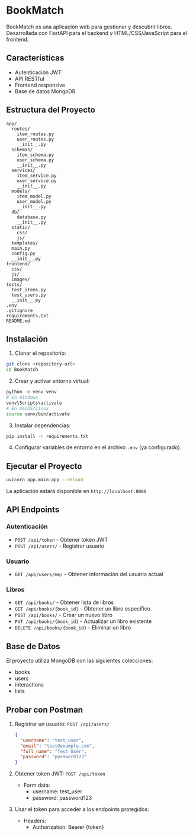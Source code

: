 # BookMatch

BookMatch es una aplicación web para gestionar y descubrir libros. Desarrollada con FastAPI para el backend y HTML/CSS/JavaScript para el frontend.

## Características

- Autenticación JWT
- API RESTful
- Frontend responsive
- Base de datos MongoDB

## Estructura del Proyecto

```
app/
  routes/
    item_routes.py
    user_routes.py
    __init__.py
  schemas/
    item_schema.py
    user_schema.py
    __init__.py
  services/
    item_service.py
    user_service.py
    __init__.py
  models/
    item_model.py
    user_model.py
    __init__.py
  db/
    database.py
    __init__.py
  static/
    css/
    js/
  templates/
  main.py
  config.py
  __init__.py
frontend/
  css/
  js/
  images/
tests/
  test_items.py
  test_users.py
  __init__.py
.env
.gitignore
requirements.txt
README.md
```

## Instalación

1. Clonar el repositorio:

```bash
git clone <repository-url>
cd BookMatch
```

2. Crear y activar entorno virtual:

```bash
python -m venv venv
# En Windows
venv\Scripts\activate
# En macOS/Linux
source venv/bin/activate
```

3. Instalar dependencias:

```bash
pip install -r requirements.txt
```

4. Configurar variables de entorno en el archivo `.env` (ya configurado).

## Ejecutar el Proyecto

```bash
uvicorn app.main:app --reload
```

La aplicación estará disponible en `http://localhost:8000`

## API Endpoints

### Autenticación

- `POST /api/token` - Obtener token JWT
- `POST /api/users/` - Registrar usuario

### Usuario

- `GET /api/users/me/` - Obtener información del usuario actual

### Libros

- `GET /api/books/` - Obtener lista de libros
- `GET /api/books/{book_id}` - Obtener un libro específico
- `POST /api/books/` - Crear un nuevo libro
- `PUT /api/books/{book_id}` - Actualizar un libro existente
- `DELETE /api/books/{book_id}` - Eliminar un libro

## Base de Datos

El proyecto utiliza MongoDB con las siguientes colecciones:
- books
- users
- interactions
- lists

## Probar con Postman

1. Registrar un usuario: `POST /api/users/`
   ```json
   {
     "username": "test_user",
     "email": "test@example.com",
     "full_name": "Test User",
     "password": "password123"
   }
   ```

2. Obtener token JWT: `POST /api/token`
   - Form data:
     - username: test_user
     - password: password123

3. Usar el token para acceder a los endpoints protegidos:
   - Headers:
     - Authorization: Bearer {token}